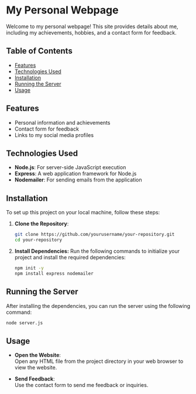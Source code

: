 # My Personal Webpage

Welcome to my personal webpage! This site provides details about me, including my achievements, hobbies, and a contact form for feedback. 

## Table of Contents

- [Features](#features)
- [Technologies Used](#technologies-used)
- [Installation](#installation)
- [Running the Server](#running-the-server)
- [Usage](#usage)

## Features

- Personal information and achievements
- Contact form for feedback
- Links to my social media profiles

## Technologies Used

- **Node.js**: For server-side JavaScript execution
- **Express**: A web application framework for Node.js
- **Nodemailer**: For sending emails from the application

## Installation

To set up this project on your local machine, follow these steps:

1. **Clone the Repository**:
   ```bash
   git clone https://github.com/yourusername/your-repository.git
   cd your-repository

2. **Install Dependencies:**
   Run the following commands to initialize your project and install the required dependencies:
   ```bash
   npm init -y
   npm install express nodemailer

## Running the Server
  After installing the dependencies, you can run the server using the following command:
  ```bash
  node server.js
```

## Usage

- **Open the Website**: \
  Open any HTML file from the project directory in your web browser to view the website.
  
- **Send Feedback**: \
  Use the contact form to send me feedback or inquiries.









